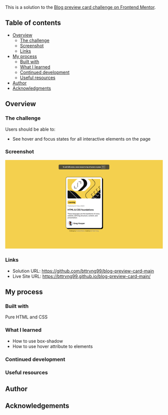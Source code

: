 This is a solution to the [Blog preview card challenge on Frontend Mentor](https://www.frontendmentor.io/challenges/blog-preview-card-ckPaj01IcS).

## Table of contents

- [Overview](#overview)
  - [The challenge](#the-challenge)
  - [Screenshot](#screenshot)
  - [Links](#links)
- [My process](#my-process)
  - [Built with](#built-with)
  - [What I learned](#what-i-learned)
  - [Continued development](#continued-development)
  - [Useful resources](#useful-resources)
- [Author](#author)
- [Acknowledgments](#acknowledgments)

## Overview

### The challenge

Users should be able to:

- See hover and focus states for all interactive elements on the page

### Screenshot

![Screenshot of my solution](image.png)

### Links

- Solution URL: https://github.com/bttrvng99/blog-preview-card-main
- Live Site URL: https://bttrvng99.github.io/blog-preview-card-main/

## My process

### Built with

Pure HTML and CSS

### What I learned

- How to use box-shadow
- How to use hover attribute to elements

### Continued development

### Useful resources

## Author

## Acknowledgements
